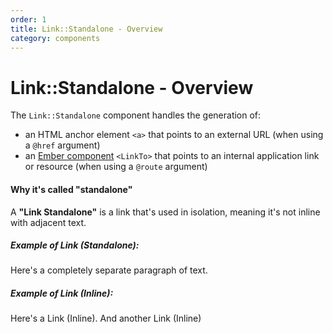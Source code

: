 ```yaml
---
order: 1
title: Link::Standalone - Overview
category: components
---
```


# Link::Standalone - Overview

The `Link::Standalone` component handles the generation of:

*   an HTML anchor element `<a>` that points to an external URL (when using a `@href` argument)
*   an [Ember component](https://guides.emberjs.com/release/routing/linking-between-routes/#toc_the-linkto--component) `<LinkTo>` that points to an internal application link or resource (when using a `@route` argument)

#### Why it's called "standalone"

A **"Link Standalone"** is a link that's used in isolation, meaning it's not inline with adjacent text.

##### Example of Link (Standalone):

Here's a completely separate paragraph of text.

  

##### Example of Link (Inline):

Here's a Link (Inline). And another Link (Inline)
